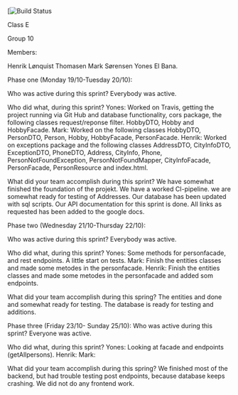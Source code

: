 [![Build Status](https://travis-ci.com/github/Youneselb/CA2)

Class E

Group 10 

Members: 

Henrik Lønquist Thomasen 
Mark Sørensen
Yones El Bana.

Phase one (Monday 19/10-Tuesday 20/10): 

Who was active during this sprint? 
Everybody was active.

Who did what, during this sprint?
Yones: Worked on Travis, getting the project running via Git Hub and database functionality, cors package, the following classes request/reponse filter. HobbyDTO, Hobby and HobbyFacade.
Mark: Worked on the following classes HobbyDTO, PersonDTO, Person, Hobby, HobbyFacade, PersonFacade. 
Henrik: Worked on exceptions package and the following classes AddressDTO, CityInfoDTO, ExceptionDTO, PhoneDTO, Address, CityInfo, Phone, PersonNotFoundException, PersonNotFoundMapper, CityInfoFacade, PersonFacade, PersonResource and index.html.

What did your team accomplish during this sprint?
We have somewhat finished the foundation of the projekt. We have a worked CI-pipeline. we are somewhat ready for testing of Addresses. 
Our database has been updated with sql scripts. Our API documentation for this sprint is done. All links as requested has been added to the google docs.

Phase two (Wednesday 21/10-Thursday 22/10):

Who was active during this sprint?
Everybody was active.

Who did what, during this sprint?
Yones: Some methods for personfacade, and rest endpoints. A little start on tests.
Mark: Finish the entities classes and made some metodes in the personfacade.
Henrik: Finish the entities classes and made some metodes in the personfacade and added som endpoints.

What did your team accomplish during this spring?
The entities and done and somewhat ready for testing. The database is ready for testing and additions.

Phase three (Friday 23/10- Sunday 25/10):
Who was active during this sprint?
Everyone was active.

Who did what, during this sprint?
Yones: Looking at facade and endpoints (getAllpersons).
Henrik:
Mark:

What did your team accomplish during this spring?
We finished most of the backend, but had trouble testing post endpoints, because database keeps crashing. We did not do any frontend work. 
